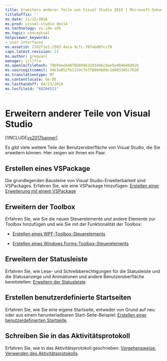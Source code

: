 ```yaml
---
title: Erweitern anderer Teile von Visual Studio 2015 | Microsoft-Dokumentation
titleSuffix: ''
ms.date: 11/15/2016
ms.prod: visual-studio-dev14
ms.technology: vs-ide-sdk
ms.topic: conceptual
helpviewer_keywords:
- user interfaces
ms.assetid: 27d2f1e1-2503-4aca-9cfc-707abd07ccf0
caps.latest.revision: 23
ms.author: gregvanl
manager: jillfra
ms.openlocfilehash: 70b94eeb48f6b099b3183eb6cbee5e4846d0d92b
ms.sourcegitcommit: 94b3a052fb1229c7e7f8804b09c1d403385c7630
ms.translationtype: MT
ms.contentlocale: de-DE
ms.lasthandoff: 04/23/2019
ms.locfileid: "68204511"
---
```

# <a name="extending-other-parts-of-visual-studio"></a>Erweitern anderer Teile von Visual Studio
[!INCLUDE[vs2017banner](../includes/vs2017banner.md)]

Es gibt viele weitere Teile der Benutzeroberfläche von Visual Studio, die Sie erweitern können. Hier zeigen wir Ihnen ein Paar.

## <a name="creating-a-vspackage"></a>Erstellen eines VSPackage
 Die grundlegenden Bausteine von Visual Studio-Erweiterbarkeit sind VSPackages.  Erfahren Sie, wie eine VSPackage hinzufügen: [Erstellen einer Erweiterung mit einem VSPackage](../extensibility/creating-an-extension-with-a-vspackage.md)

## <a name="extending-the-toolbox"></a>Erweitern der Toolbox
 Erfahren Sie, wie Sie die neuen Steuerelemente und andere Elemente zur Toolbox hinzufügen und wie Sie mit der Funktionalität der Toolbox:

- [Erstellen eines WPF-Toolbox-Steuerelements](../extensibility/creating-a-wpf-toolbox-control.md)

- [Erstellen eines Windows Forms-Toolbox-Steuerelements](../extensibility/creating-a-windows-forms-toolbox-control.md)

## <a name="extending-the-status-bar"></a>Erweitern der Statusleiste
 Erfahren Sie, wie Lese- und Schreibberechtigungen für die Statusleiste und die Statusanzeige und Animationen und andere Benutzeroberfläche bereitstellen: [Erweitern der Statusleiste](../extensibility/extending-the-status-bar.md).

## <a name="creating-custom-start-pages"></a>Erstellen benutzerdefinierte Startseiten
 Erfahren Sie, wie Sie eine eigene Startseite, entweder von Grund auf neu oder aus einem herunterladbaren Start-Seite-Beispiel: [Erstellen einer benutzerdefinierten Startseite](../extensibility/creating-a-custom-start-page.md).

## <a name="write-to-the-activity-log"></a>Schreiben Sie in das Aktivitätsprotokoll
 Erfahren Sie, wie in das Aktivitätsprotokoll geschrieben: [Vorgehensweise: Verwenden des Aktivitätsprotokolls](../extensibility/how-to-use-the-activity-log.md).
